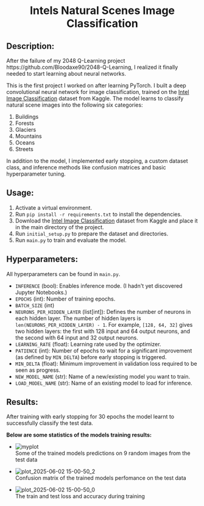 <h1 align="center">Intels Natural Scenes Image Classification</h1>

<h2>Description:</h2>

<p>
After the failure of my 2048 Q-Learning project https://github.com/Bloodaxe90/2048-Q-Learning, I realized it finally needed to start learning about neural networks.
</p>

<p>
This is the first project I worked on after learning PyTorch. I built a deep convolutional neural network for image classification, trained on the <a href="https://www.kaggle.com/datasets/puneet6060/intel-image-classification">Intel Image Classification</a> dataset from Kaggle. The model learns to classify natural scene images into the following six categories:
</p>

<ol>
  <li>Buildings</li>
  <li>Forests</li>
  <li>Glaciers</li>
  <li>Mountains</li>
  <li>Oceans</li>
  <li>Streets</li>
</ol>

<p>
In addition to the model, I implemented early stopping, a custom dataset class, and inference methods like confusion matrices and basic hyperparameter tuning.
</p>

<h2>Usage:</h2>
<ol>
  <li>Activate a virtual environment.</li>
  <li>Run <code>pip install -r requirements.txt</code> to install the dependencies.</li>
  <li>Download the <a href="https://www.kaggle.com/datasets/puneet6060/intel-image-classification">Intel Image Classification</a> dataset from Kaggle and place it in the main directory of the project.</li>
  <li>Run <code>initial_setup.py</code> to prepare the dataset and directories.</li>
  <li>Run <code>main.py</code> to train and evaluate the model.</li>
</ol>


<h2>Hyperparameters:</h2>
<p>All hyperparameters can be found in <code>main.py</code>.</p>
<ul>
  <li><code>INFERENCE</code> (bool): Enables inference mode. (I hadn't yet discovered Jupyter Notebooks.)</li>
  <li><code>EPOCHS</code> (int): Number of training epochs.</li>
  <li><code>BATCH_SIZE</code> (int)</li>
  <li>
    <code>NEURONS_PER_HIDDEN_LAYER</code> (list[int]): Defines the number of neurons in each hidden layer. 
    The number of hidden layers is <code>len(NEURONS_PER_HIDDEN_LAYER) - 1</code>. 
    For example, <code>[128, 64, 32]</code> gives two hidden layers: the first with 128 input and 64 output neurons, 
    and the second with 64 input and 32 output neurons.
  </li>
  <li><code>LEARNING_RATE</code> (float): Learning rate used by the optimizer.</li>
  <li><code>PATIENCE</code> (int): Number of epochs to wait for a significant improvement (as defined by <code>MIN_DELTA</code>) before early stopping is triggered.</li>
  <li><code>MIN_DELTA</code> (float): Minimum improvement in validation loss required to be seen as progress.</li>
  <li><code>NEW_MODEL_NAME</code> (str): Name of a new/existing model you want to train.</li>
  <li><code>LOAD_MODEL_NAME</code> (str): Name of an existing model to load for inference.</li>
</ul>

<h2>Results:</h2>
<p>
After training with early stopping for 30 epochs the model learnt to successfully classify the test data.
</p>
<p>
<strong>Below are some statistics of the models training results:</strong>
<ul>
  <li>

![myplot](https://github.com/user-attachments/assets/02ebbda2-2be8-4520-a322-8dbba2541679)
  </br> Some of the trained models predictions on 9 random images from the test data
  </li>
  <li>

![plot_2025-06-02 15-00-50_2](https://github.com/user-attachments/assets/a526b11b-f743-4844-93c6-6ecbeeebff35)
  </br> Confusion matrix of the trained models perfomance on the test data
  </li>
  <li>  

![plot_2025-06-02 15-00-50_0](https://github.com/user-attachments/assets/851a50d3-3d5c-499d-b3d9-ba4c333ea431)
  </br> The train and test loss and accuracy during training 
  </li>
</ul>
</p>




